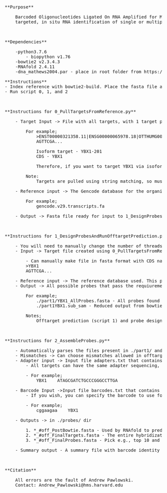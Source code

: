 <pre>
**Purpose**

	Barcoded Oligonucleotides Ligated On RNA Amplified for Multiplexed and parallel In-Situ analysis (BOLORAMIS) is a reverse-transcription (RT)-free method for spatially-resolved,
	targeted, in situ RNA identification of single or multiple targets



**Dependencies**

	-python3.7.6
		- biopython v1.76
	-bowtie2 v2.3.4.3
	-RNAfold 2.4.11
	-dna_mathews2004.par - place in root folder from https://github.com/ViennaRNA/ViennaRNA/tree/master/misc

**Instructions**
- Index reference with bowtie2-build. Place the fasta file and index in the REFRENCE dir. Make sure to use the entire reference name (e.g., gencode.v29.transcripts.fa and not gencode.v29.transcripts for the bt2_index_base).
- Run script 0, 1, and 2



**Instructions for 0_PullTargetsFromReference.py**

	- Target Input -> File with all targets, with 1 target per line. Name must be an isoform found in Gencode database.

		For example;
			>ENST00000321358.11|ENSG00000065978.18|OTTHUMG00000007523.6|OTTHUMT00000019786.2|**YBX1-201**|**YBX1**|1514|protein_coding|
			AGTTCGA...

			Isoform target - YBX1-201
			CDS - YBX1

			Therefore, if you want to target YBX1 via isoform 201, you would have YBX1-201 in your Target Input file.

		Note:
			Targets are pulled using string matching, so must be YBX1-201 and not Ybx1-201.

	- Reference input -> The Gencode database for the organism you are targetting in fasta format

		For example;
			gencode.v29.transcripts.fa

	- Output -> Fasta file ready for input to 1_DesignProbesAndRunOfftargetPrediction.py



**Instructions for 1_DesignProbesAndRunOfftargetPrediction.py**

	- You will need to manually change the number of threads in the script to what you want to use. Default is 4.
	- Input -> Target file created using 0_PullTargetsFromReference.py. These are the sequences for which you are creating probes to target.

		- Can manually make file in fasta format with CDS name only in the header.
		>YBX1
		AGTTCGA...

	- Reference input -> The reference database used. This points to both the fasta file (e.g., gencode.v29.transcripts.fa) and the bowtie2 index (gencode.v29.transcripts.fa...bt2), which is why the bowtie2 index must contain the fasta file name as the prefix.
	- Output -> All possible probes that pass the requiurements of SplintR substrate specificity and do not contain G or C tetrapolymers, and predicted hybiridization events in the reference database. The alignments are reported in a reduced file with 6 or less mismatches. More than 6 are filtered out and assumed to not be targets for hybridization.

		For example;
			./part1/YBX1_AllProbes.fasta - All probes found
			./part1YBX1.sub_sam - Reduced output from bowtie2 for offtarget prediction

		Notes;
			Offtarget prediction (script 1) and probe design (script 2) are not completing in 1 step because offtarget prediction is CPU intensive and can take some time to 		complete with large number of targets. Sometimes you may find that with the default stringency (6) you may not find enough (or any) probes and therefore may wish 		to reduce stringency. In this case you can just run script 2 with different mismatch settings to find a number that works for you without recomputing the 			offtarget alignments.



**Instructions for 2_AssembleProbes.py**

	- Automatically parses the files present in ./part1/ and designs probes
	- Mismatches -> Can choose mismatches allowed in offtarget alignments using the -mm flag.
	- Adapter input -> Input file adapters.txt that contains a target-adapter pair separated by a tab. Adapters must be 23 nt long. You use this sequence for sequencing the 		adjacent barcode, or as a landing pad for fluorescent oligos if using FISH to confirm libraries or low number of targets.
		- All targets can have the same adapter sequencing, but it's good to start with multicolour FISH using different adapters as confirmation.

		- For example;
			YBX1	ATAGCGATCTGCCCGGGCCTTGA

	- Barcode Input ->Input file barcodes.txt that contains a barcode-target pair separated by a tab. Barcodes must be 8 nt long and the entire 8 nt will be appended to the 3' 		end of the adapter sequence, and the last 4 nt will be appended to the 5' end of the adapter. This allows flexibility to sequence 8 nt in a row 5' to 3', or to sequence 	the first 4 nt from 5' to 3', then the last 4 nt in reverse order from 3' to 5' of the adapter.
		- If you wish, you can specify the barcode to use for each target. If you do not manually add this, a random barcode will be chosen if the target does not exist in the 	barcode file.

		- For example;
			cggaagaa	YBX1

	- Outputs -> in ./probes/ dir

		1. *_#off_PostBowtie.fasta - Used by RNAfold to predict secondary structure
		2. *_#off_FinalTargets.fasta - The entire hybridization sequence without probe structure
		3. *_#off_FinalProbes.fasta - Pick e.g., top 10 and synthesize. You may synthesize with a 5' phosphate or add it with T4 PNK. Either way works, but SplintR requires 		this 5' phosphate.

	- Summary output - A summary file with barcode identity and number of probes found as summary_file_#off.txt in the root dir



**Citation**

	All errors are the fault of Andrew Pawlowski.
	Contact: Andrew_Pawlowski@hms.harvard.edu

<Add citation>
</pre>
